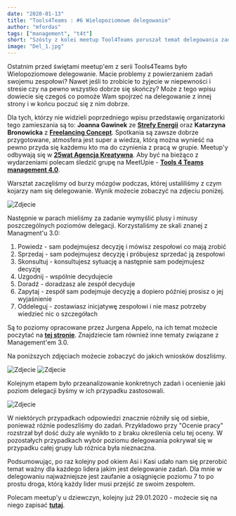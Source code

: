 ```yaml
---
date: "2020-01-13"
title: "Tools4Teams : #6 Wielopoziomowe delegowanie"
author: "mfordas"
tags: ["management", "t4t"]
short: "Szósty z kolei meetup Tool4Teams poruszał temat delegowania zadań."
image: "Del_1.jpg"
---
```


<div>
                            <p >Ostatnim przed świętami meetup'em z serii
                                Tools4Teams było Wielopoziomowe delegowanie. Macie problemy z powierzaniem zadań swojemu
                                zespołowi? Nawet jeśli to zrobicie to żyjecie w niepewności i stresie czy na pewno
                                wszystko dobrze się skończy? Może z tego wpisu dowiecie się czegoś co pomoże Wam
                                spojrzeć na delegowanie z innej strony i w końcu poczuć się z nim dobrze.
                            </p>
                            <p >Dla tych, którzy nie widzieli poprzedniego
                                wpisu przedstawię organizatorki tego zamieszania są to: <b>Joanna
                                    Gawinek</b>
                                ze <a href="https://strefa-energii.pl/" target="_blank"><b>Strefy Energii</b></a>
                                oraz <b>Katarzyna Bronowicka</b> z <a href="http://www.freelancingconcept.pl/index.php"
                                    target="_blank"><b>Freelancing Concept</b></a>. Spotkania są zawsze
                                dobrze przygotowane, atmosfera jest super a wiedza, którą można wynieść na pewno przyda
                                się
                                każdemu kto ma do czynienia z pracą w grupie. Meetup'y odbywają się w <a
                                    href="https://25wat.com/pl/" target="_blank"><b>25wat Agencja
                                        Kreatywna</b></a>. Aby być na bieżąco z wydarzeniami polecam śledzić grupę na
                                MeetUpie - <a href="https://www.meetup.com/pl-PL/Tools-4-Teams-management-4-0"
                                    target="_blank"><b>Tools 4 Teams management 4.0</b></a>.
                            </p>
                            <p >
                                Warsztat zaczęliśmy od burzy mózgów podczas, której ustaliliśmy z czym kojarzy nam się
                                delegowanie. Wynik możecie zobaczyć na zdjeciu poniżej.
                            </p>
                            <div class="blogPicturesContainer">
                                <img src="/images/Del_1.jpg" alt="Zdjecie"/></div>
                            <p >
                                <p> Następnie w parach mieliśmy za zadanie wymyślić plusy i minusy poszczególnych
                                    poziomów delegacji. Korzystaliśmy ze skali znanej z Managment'u 3.0:</p>
                                <ol>
                                    <li>Powiedz - sam podejmujesz decyzję i mówisz zespołowi co mają zrobić</li>
                                    <li>Sprzedaj - sam podejmujesz decyzję i próbujesz sprzedać ją zespołowi</li>
                                    <li>Skonsultuj - konsultujesz sytuację a następnie sam podejmujesz decyzję</li>
                                    <li>Uzgodnij - wspólnie decydujecie</li>
                                    <li>Doradź - doradzasz ale zespół decyduje</li>
                                    <li>Zapytaj - zespół sam podejmuje decyzję a dopiero później prosisz o jej
                                        wyjaśnienie</li>
                                    <li>Oddeleguj - zostawiasz inicjatywę zespołowi i nie masz potrzeby wiedzieć nic o
                                        szczegółach</li>
                                </ol>
                            </p>
                            <p >
                                Są to poziomy opracowane przez Jurgena Appelo, na ich temat możecie poczytać na <a
                                    href="https://management30.com/empower-teams/delegation-empowerment/"
                                    target="_blank"><b>tej
                                        stronie</b></a>. Znajdziecie tam również inne tematy związane z Management'em
                                3.0.
                            </p>
                            <p >
                                Na poniższych zdjęciach możecie zobaczyć do jakich wniosków doszliśmy.
                            </p>
                            <div class="blogPicturesContainer">
                                <img src="/images/Del_2.jpg" alt="Zdjecie"/>
                                <img src="/images/Del_3.jpg" alt="Zdjecie"/></div>
                            <p >
                                Kolejnym etapem było przeanalizowanie konkretnych zadań i ocenienie jaki poziom
                                delegacji byśmy w ich przypadku zastosowali.
                            </p>
                            <div class="blogPicturesContainer">
                                <img src="/images/Del_4.jpg" alt="Zdjecie"/></div>
                            <p >
                                W niektórych przypadkach odpowiedzi znacznie różniły się od siebie, ponieważ różnie
                                podeszliśmy do zadań. Przykładowo przy "Ocenie pracy" rozstrzał był dość duży ale
                                wynikło to z braku określenia celu tej oceny. W pozostałych przypadkach wybór poziomu
                                delegowania pokrywał się w przypadku całej grupy lub różnica była nieznaczna.
                            </p>
                            <p>
                                Podsumowując, po raz kolejny pod okiem Asi i Kasi udało nam się przerobić temat ważny
                                dla każdego lidera jakim jest delegowanie zadań. Dla mnie w delegowaniu najważniejsze
                                jest zaufanie a osiągnięcie poziomu 7 to po prostu droga, którą każdy lider musi przejść
                                ze swoim zespołem.
                            </p>
                            <p>
                                Polecam meetup'y u dziewczyn, kolejny już 29.01.2020 - możecie się na niego zapisać <a href="https://www.meetup.com/pl-PL/Tools-4-Teams-management-4-0/events/267712369/"
                                target="_blank"><b>tutaj</b></a>.
                            </p>
                        </div>
